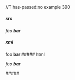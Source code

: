 //T has-passed:no
example 390
##### src
*foo **bar***
##### xml
<?xml version="1.0" encoding="UTF-8"?>
<!DOCTYPE document SYSTEM "CommonMark.dtd">
<document xmlns="http://commonmark.org/xml/1.0">
  <paragraph>
    <emph>
      <text>foo </text>
      <strong>
        <text>bar</text>
      </strong>
    </emph>
  </paragraph>
</document>
##### html
<p><em>foo <strong>bar</strong></em></p>
#####
